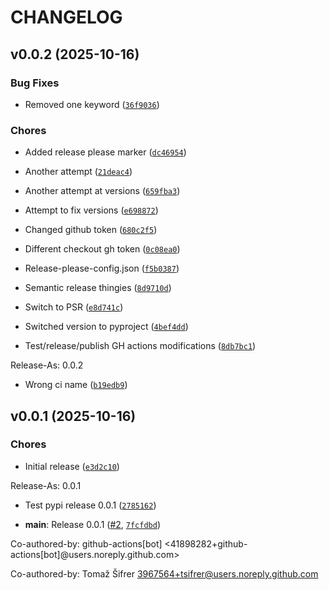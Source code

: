 # CHANGELOG


## v0.0.2 (2025-10-16)

### Bug Fixes

- Removed one keyword
  ([`36f9036`](https://github.com/blockanalitica/plastron/commit/36f903680eef491487663cdcdc2ab56d157148d4))

### Chores

- Added release please marker
  ([`dc46954`](https://github.com/blockanalitica/plastron/commit/dc469548c5e8a8ed1c956680444413c2a16a854a))

- Another attempt
  ([`21deac4`](https://github.com/blockanalitica/plastron/commit/21deac462bcaef912e8d4242add4af63c9fc2118))

- Another attempt at versions
  ([`659fba3`](https://github.com/blockanalitica/plastron/commit/659fba362f89b269ab41cf3248a5ce6225279616))

- Attempt to fix versions
  ([`e698872`](https://github.com/blockanalitica/plastron/commit/e698872f85820b8bfb002e1f488d2dab04e3c8a6))

- Changed github token
  ([`680c2f5`](https://github.com/blockanalitica/plastron/commit/680c2f5725072d03401649beae0e9d539fb51a70))

- Different checkout gh token
  ([`0c08ea0`](https://github.com/blockanalitica/plastron/commit/0c08ea01c3e5ec86b3d5b904e8a193265cd5ebb2))

- Release-please-config.json
  ([`f5b0387`](https://github.com/blockanalitica/plastron/commit/f5b038738f2760510954000f0138757eb3d500cd))

- Semantic release thingies
  ([`8d9710d`](https://github.com/blockanalitica/plastron/commit/8d9710d36ac062a4aa575750cb126e5280ed24ab))

- Switch to PSR
  ([`e8d741c`](https://github.com/blockanalitica/plastron/commit/e8d741c8c1ef39b82bb6e407850fddd2b6fa5869))

- Switched version to pyproject
  ([`4bef4dd`](https://github.com/blockanalitica/plastron/commit/4bef4ddc24fd8727dd16905c225a6ae7690b3053))

- Test/release/publish GH actions modifications
  ([`8db7bc1`](https://github.com/blockanalitica/plastron/commit/8db7bc1c1884a4da64650d2827a187e682066a06))

Release-As: 0.0.2

- Wrong ci name
  ([`b19edb9`](https://github.com/blockanalitica/plastron/commit/b19edb98e6f20e719b0c15ce45d01297b2b94104))


## v0.0.1 (2025-10-16)

### Chores

- Initial release
  ([`e3d2c10`](https://github.com/blockanalitica/plastron/commit/e3d2c10305003fc4597bd172370ecdbaacc69d63))

Release-As: 0.0.1

- Test pypi release 0.0.1
  ([`2785162`](https://github.com/blockanalitica/plastron/commit/2785162ea6949c4f265c5afdbd67986c88b808ea))

- **main**: Release 0.0.1 ([#2](https://github.com/blockanalitica/plastron/pull/2),
  [`7fcfdbd`](https://github.com/blockanalitica/plastron/commit/7fcfdbd35513ab5daeff431f6fe013851897c2ed))

Co-authored-by: github-actions[bot] <41898282+github-actions[bot]@users.noreply.github.com>

Co-authored-by: Tomaž Šifrer <3967564+tsifrer@users.noreply.github.com>
